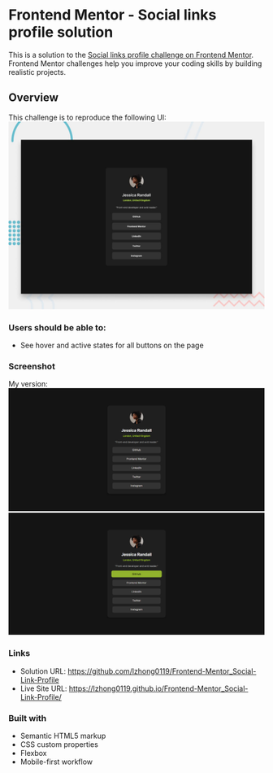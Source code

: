 # Frontend Mentor - Social links profile solution

This is a solution to the [Social links profile challenge on Frontend Mentor](https://www.frontendmentor.io/challenges/social-links-profile-UG32l9m6dQ). Frontend Mentor challenges help you improve your coding skills by building realistic projects. 

## Overview

This challenge is to reproduce the following UI: ![](./preview.jpg)

### Users should be able to:

- See hover and active states for all buttons on the page

### Screenshot

My version: ![](./assets/images/screenshot.PNG)![](./assets/images/screenshot1.PNG)

### Links

- Solution URL: https://github.com/lzhong0119/Frontend-Mentor_Social-Link-Profile
- Live Site URL: https://lzhong0119.github.io/Frontend-Mentor_Social-Link-Profile/

### Built with

- Semantic HTML5 markup
- CSS custom properties
- Flexbox
- Mobile-first workflow
